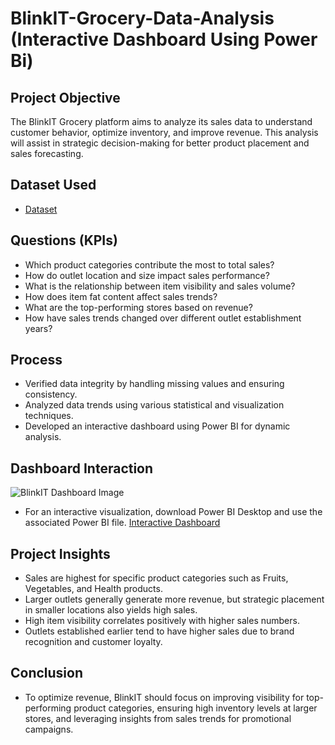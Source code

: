# BlinkIT-Grocery-Data-Analysis (Interactive Dashboard Using Power Bi)
## Project Objective
The BlinkIT Grocery platform aims to analyze its sales data to understand customer behavior, optimize inventory, and improve revenue. This analysis will assist in strategic decision-making for better product placement and sales forecasting.

## Dataset Used
- <a href="https://github.com/Akshay-Rana13/BlinkIT-Grocery-Data-Analysis/blob/main/BlinkIT%20Grocery%20Data.xlsx">Dataset</a>

## Questions (KPIs)

- Which product categories contribute the most to total sales?
- How do outlet location and size impact sales performance?
- What is the relationship between item visibility and sales volume?
- How does item fat content affect sales trends?
- What are the top-performing stores based on revenue?
- How have sales trends changed over different outlet establishment years?

## Process
- Verified data integrity by handling missing values and ensuring consistency.
- Analyzed data trends using various statistical and visualization techniques.
- Developed an interactive dashboard using Power BI for dynamic analysis.

## Dashboard Interaction
![BlinkIT Dashboard Image](https://github.com/user-attachments/assets/a9523d48-87f5-4e19-aa3c-8f891828065e)

- For an interactive visualization, download Power BI Desktop and use the associated Power BI file.
  <a href="https://github.com/Akshay-Rana13/BlinkIT-Grocery-Data-Analysis/blob/main/BlinkIT.pbix">Interactive Dashboard</a>


## Project Insights

- Sales are highest for specific product categories such as Fruits, Vegetables, and Health products.
- Larger outlets generally generate more revenue, but strategic placement in smaller locations also yields high sales.
- High item visibility correlates positively with higher sales numbers.
- Outlets established earlier tend to have higher sales due to brand recognition and customer loyalty.

## Conclusion

- To optimize revenue, BlinkIT should focus on improving visibility for top-performing product categories, ensuring high inventory levels at larger stores, and leveraging insights from sales trends for promotional campaigns.
